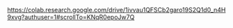 https://colab.research.google.com/drive/1ivvau1QFSCb2garo19S2Q1d0_n4H9xvg?authuser=1#scrollTo=KNqR0epoJw7Q
